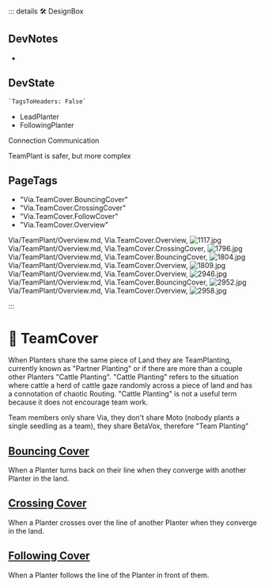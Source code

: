 ::: details 🛠 <dev>DesignBox</dev>

## DevNotes

-

## DevState

```py
`TagsToHeaders: False`
```


- LeadPlanter
- FollowingPlanter


Connection Communication

TeamPlant is safer, but more complex
<h2>PageTags</h2>

- "Via.TeamCover.BouncingCover"
- "Via.TeamCover.CrossingCover"
- "Via.TeamCover.FollowCover"
- "Via.TeamCover.Overview"

Via/TeamPlant/Overview.md, <dev>Via.TeamCover.Overview</dev>, ![1117.jpg](/PaperPhoto/1117.jpg)
Via/TeamPlant/Overview.md, <dev>Via.TeamCover.CrossingCover</dev>, ![1796.jpg](/PaperPhoto/1796.jpg)
Via/TeamPlant/Overview.md, <dev>Via.TeamCover.BouncingCover</dev>, ![1804.jpg](/PaperPhoto/1804.jpg)
Via/TeamPlant/Overview.md, <dev>Via.TeamCover.Overview</dev>, ![1809.jpg](/PaperPhoto/1809.jpg)
Via/TeamPlant/Overview.md, <dev>Via.TeamCover.Overview</dev>, ![2946.jpg](/PaperPhoto/2946.jpg)
Via/TeamPlant/Overview.md, <dev>Via.TeamCover.BouncingCover</dev>, ![2952.jpg](/PaperPhoto/2952.jpg)
Via/TeamPlant/Overview.md, <dev>Via.TeamCover.Overview</dev>, ![2958.jpg](/PaperPhoto/2958.jpg)

:::

# 🔻 <via>TeamCover</via>

When Planters share the same piece of Land they are TeamPlanting, currently known as "Partner Planting" or if there are more than a couple other Planters "Cattle Planting". "Cattle Planting" refers to the situation where cattle a herd of cattle gaze randomly across a piece of land and has a connotation of chaotic Routing. "Cattle Planting" is not a useful term because it does not encourage team work.

Team members only share Via, they don't share Moto (nobody plants a single seedling as a team), they share BetaVox, therefore "Team Planting"

## [Bouncing Cover](/reference/Via/TeamPlant/BouncingCover)

When a Planter turns back on their line when they converge with another Planter in the land.

## [Crossing Cover](/reference/Via/TeamPlant/CrossingCover)

When a Planter crosses over the line of another Planter when they converge in the land.

## [Following Cover](/reference/Via/TeamPlant/FollowingCover)

When a Planter follows the line of the Planter in front of them.


